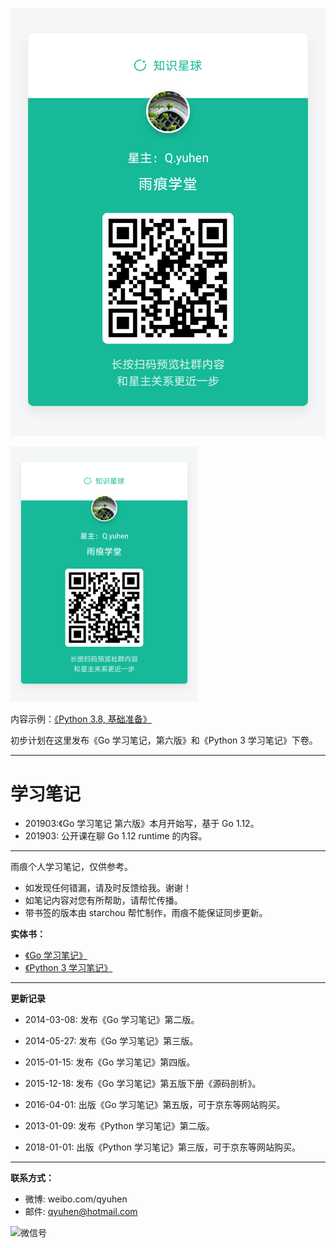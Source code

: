 
![alt 知识星球](zsxq-qyuhen.png)

<img src="zsxq-qyuhen.png" width=300 height=408 alt="知识星球" />

内容示例：[《Python 3.8, 基础准备》](https://www.yuque.com/docs/share/21967d9a-da33-42eb-9c3a-2a525ae634a3?#)

初步计划在这里发布《Go 学习笔记，第六版》和《Python 3 学习笔记》下卷。

---

# 学习笔记

* 201903:《Go 学习笔记 第六版》本月开始写，基于 Go 1.12。
* 201903: 公开课在聊 Go 1.12 runtime 的内容。

---

雨痕个人学习笔记，仅供参考。

* 如发现任何错漏，请及时反馈给我。谢谢！
* 如笔记内容对您有所帮助，请帮忙传播。
* 带书签的版本由 starchou 帮忙制作，雨痕不能保证同步更新。


**实体书：**

* [《Go 学习笔记》](https://item.jd.com/11944267.html)
* [《Python 3 学习笔记》](https://item.jd.com/12261161.html)

---

**更新记录**

* 2014-03-08: 发布《Go 学习笔记》第二版。
* 2014-05-27: 发布《Go 学习笔记》第三版。
* 2015-01-15: 发布《Go 学习笔记》第四版。
* 2015-12-18: 发布《Go 学习笔记》第五版下册《源码剖析》。
* 2016-04-01: 出版《Go 学习笔记》第五版，可于京东等网站购买。

* 2013-01-09: 发布《Python 学习笔记》第二版。
* 2018-01-01: 出版《Python 学习笔记》第三版，可于京东等网站购买。

---

**联系方式：**

* 微博: weibo.com/qyuhen
* 邮件: qyuhen@hotmail.com

<img src="qyuhen.jpeg" width=200 height=200 alt="微信号" />
